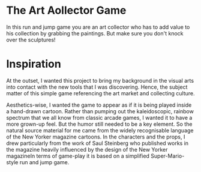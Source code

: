 # The Art Aollector Game

In this run and jump game you are an art collector who has to add value to his collection by grabbing the paintings. But make sure you don't knock over the sculptures!

# Inspiration

At the outset, I wanted this project to bring my background in the visual arts into contact with the new tools that I was discovering. Hence, the subject matter of this simple game referencing the art market and collecting culture.

Aesthetics-wise, I wanted the game to appear as if it is being played inside a hand-drawn cartoon. Rather than pumping out the kaleidoscopic, rainbow spectrum that we all know from classic arcade games, I wanted it to have a more grown-up feel. But the humor still needed to be a key element. So the natural source material for me came from the widely recognisable language of the New Yorker magazine cartoons. In the characters and the props, I drew particularly from the work of Saul Steinberg who published works in the magazine heavily influenced by the design of the New Yorker magazineIn terms of game-play it is based on a simplified Super-Mario-style run and jump game.  
